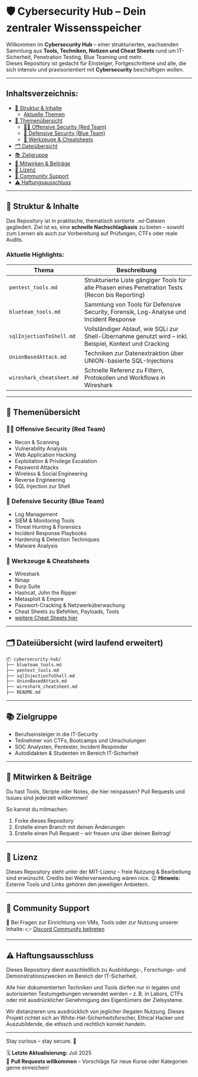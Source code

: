 # 🛡️ Cybersecurity Hub – Dein zentraler Wissensspeicher

Willkommen im **Cybersecurity Hub** – einer strukturierten, wachsenden Sammlung aus **Tools, Techniken, Notizen und Cheat Sheets** rund um IT-Sicherheit, Penetration Testing, Blue Teaming und mehr.  
Dieses Repository ist gedacht für Einsteiger, Fortgeschrittene und alle, die sich intensiv und praxisorientiert mit **Cybersecurity** beschäftigen wollen.

---

## Inhaltsverzeichnis:

- [🧭 Struktur & Inhalte](#-struktur--inhalte)
    - [Aktuelle Themen](#aktuelle-highlights)
- [📁 Themenübersicht](#-themenübersicht)
    - [🐱‍💻 Offensive Security (Red Team)](#-offensive-security-red-team)
    - [🔵 Defensive Security (Blue Team)](#-defensive-security-blue-team)
    - [🧰 Werkzeuge & Cheatsheets](#-werkzeuge--cheatsheets)
- [🗂️ Dateiübersicht](#️-dateiübersicht-wird-laufend-erweitert)
- [📚 Zielgruppe](#-zielgruppe)
- [🤝 Mitwirken & Beiträge](#-mitwirken--beiträge)
- [📜 Lizenz](#-lizenz)
- [📡 Community Support](#-community-support)
- [⚠️ Haftungsausschluss](#️-Haftungsausschluss)

---

## 🧭 Struktur & Inhalte

Das Repository ist in praktische, thematisch sortierte `.md`-Dateien gegliedert. Ziel ist es, eine **schnelle Nachschlagbasis** zu bieten – sowohl zum Lernen als auch zur Vorbereitung auf Prüfungen, CTFs oder reale Audits.

### Aktuelle Highlights:

| Thema | Beschreibung |
|-------|--------------|
| `pentest_tools.md` | Strukturierte Liste gängiger Tools für alle Phasen eines Penetration Tests (Recon bis Reporting) |
| `blueteam_tools.md` | Sammlung von Tools für Defensive Security, Forensik, Log-Analyse und Incident Response |
| `sqlInjectionToShell.md` | Vollständiger Ablauf, wie SQLi zur Shell-Übernahme genutzt wird – inkl. Beispiel, Kontext und Cracking |
| `UnionBasedAttack.md` | Techniken zur Datenextraktion über UNION-basierte SQL-Injections |
| `wireshark_cheatsheet.md` | Schnelle Referenz zu Filtern, Protokollen und Workflows in Wireshark |

---

## 📁 Themenübersicht

### 🐱‍💻 Offensive Security (Red Team)
- Recon & Scanning
- Vulnerability Analysis
- Web Application Hacking
- Exploitation & Privilege Escalation
- Password Attacks
- Wireless & Social Engineering
- Reverse Engineering
- SQL Injection zur Shell

### 🔵 Defensive Security (Blue Team)
- Log Management
- SIEM & Monitoring Tools
- Threat Hunting & Forensics
- Incident Response Playbooks
- Hardening & Detection Techniques
- Malware Analysis

### 🧰 Werkzeuge & Cheatsheets
- Wireshark
- Nmap
- Burp Suite
- Hashcat, John the Ripper
- Metasploit & Empire
- Passwort-Cracking & Netzwerküberwachung
- Cheat Sheets zu Befehlen, Payloads, Tools
- [weitere Cheat Sheets hier](/12-cheatsheets-quickrefs/cheatsheets/)

---

## 🗂️ Dateiübersicht (wird laufend erweitert)

```bash
📦 cybersecurity-hub/
├── blueteam_tools.md
├── pentest_tools.md
├── sqlInjectionToShell.md
├── UnionBasedAttack.md
├── wireshark_cheatsheet.md
├── README.md 
```

---

## 📚 Zielgruppe

- Berufseinsteiger in die IT-Security
- Teilnehmer von CTFs, Bootcamps und Umschulungen
- SOC Analysten, Pentester, Incident Responder
- Autodidakten & Studenten im Bereich IT-Sicherheit

---

## 🤝 Mitwirken & Beiträge

Du hast Tools, Skripte oder Notes, die hier reinpassen?
Pull Requests und Issues sind jederzeit willkommen!

So kannst du mitmachen:

1. Forke dieses Repository
2. Erstelle einen Branch mit deinen Änderungen
3. Erstelle einen Pull Request – wir freuen uns über deinen Beitrag!

---

## 📜 Lizenz

Dieses Repository steht unter der MIT-Lizenz – freie Nutzung & Bearbeitung sind erwünscht.
Credits bei Weiterverwendung wären nice. 😉
**Hinweis:** Externe Tools und Links gehören den jeweiligen Anbietern.

---

## 📡 Community Support
💬 Bei Fragen zur Einrichtung von VMs, Tools oder zur Nutzung unserer Inhalte:
👉 [Discord Community beitreten](https://discord.com/invite/fNcTyYVVb9)

---

## ⚠️ Haftungsausschluss

Dieses Repository dient ausschließlich zu Ausbildungs-, Forschungs- und Demonstrationszwecken im Bereich der IT-Sicherheit.

Alle hier dokumentierten Techniken und Tools dürfen nur in legalen und autorisierten Testumgebungen verwendet werden – z. B. in Labors, CTFs oder mit ausdrücklicher Genehmigung des Eigentümers der Zielsysteme.

Wir distanzieren uns ausdrücklich von jeglicher illegalen Nutzung.
Dieses Projekt richtet sich an White-Hat-Sicherheitsforscher, Ethical Hacker und Auszubildende, die ethisch und rechtlich korrekt handeln.

--- 

Stay curious – stay secure. 🔐

🗓️ **Letzte Aktualisierung:** Juli 2025  
🤝 **Pull Requests willkommen** – Vorschläge für neue Kurse oder Kategorien gerne einreichen!